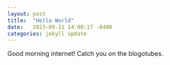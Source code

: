 ```yaml
---
layout: post
title:  "Hello World"
date:   2023-09-21 14:08:17 -0400
categories: jekyll update
---
```

Good morning internet! Catch you on the blogotubes.